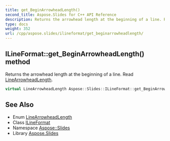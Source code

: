 ```yaml
---
title: get_BeginArrowheadLength()
second_title: Aspose.Slides for C++ API Reference
description: Returns the arrowhead length at the beginning of a line. Read LineArrowheadLength.
type: docs
weight: 352
url: /cpp/aspose.slides/ilineformat/get_beginarrowheadlength/
---
```

## ILineFormat::get_BeginArrowheadLength() method


Returns the arrowhead length at the beginning of a line. Read [LineArrowheadLength](../../linearrowheadlength/).

```cpp
virtual LineArrowheadLength Aspose::Slides::ILineFormat::get_BeginArrowheadLength()=0
```

## See Also

* Enum [LineArrowheadLength](../linearrowheadlength/)
* Class [ILineFormat](./)
* Namespace [Aspose::Slides](../)
* Library [Aspose.Slides](../../)